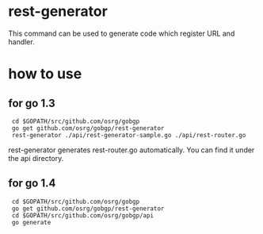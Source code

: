# rest-generator

This command can be used to generate code which register URL and handler.

# how to use

## for go 1.3

```shell
 cd $GOPATH/src/github.com/osrg/gobgp
 go get github.com/osrg/gobgp/rest-generator
 rest-generator ./api/rest-generator-sample.go ./api/rest-router.go
```

rest-generator generates rest-router.go automatically.
You can find it under the api directory.

## for go 1.4
```shell
 cd $GOPATH/src/github.com/osrg/gobgp
 go get github.com/osrg/gobgp/rest-generator
 cd $GOPATH/src/github.com/osrg/gobgp/api
 go generate
```
